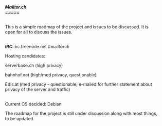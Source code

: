 ***Mailtor.ch***<br />***=====***
<br /><br />

This is a simple roadmap of the project and issues to be discussed. It is open for all to discuss the issues.<br /><br />


***IRC***: irc.freenode.net #mailtorch
<br />



Hosting candidates:<br />

serverbase.ch (high privacy)

bahnhof.net (high/med privacy, questionable)

Edis.at (med privacy - questionable, e-mailed for further statement about privacy of the server and traffic)<br /><br />





Current OS decided: Debian<br />

The roadmap for the project is still under discussion along with most things, to be updated.
